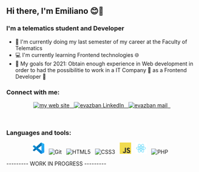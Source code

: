 ## Hi there, I'm Emiliano 😊👋

### I'm a telematics student and Developer
- 📕 I'm currently doing my last semester of my career at the Faculty of Telematics
- 💻 I'm currently learning Frontend technologies 🌐
- 📌 My goals for 2021: Obtain enough experience in Web development in order to had the possibilitie to work in a IT Company 🏢 as a Frontend Developer 💼

### Connect with me:

<p align="center">
 <a href="#">
  <img alt="my web site" title="My Personal Web Site" width="40px" src="https://img-premium.flaticon.com/png/512/878/premium/878710.png?token=exp=1633637415~hmac=22b38559f2c326cd7c2482983e94f2ba" />&nbsp;&nbsp;
 </a>
 <a href="https://www.linkedin.com/in/evazban">
  <img alt="evazban LinkedIn" title="Find me on LinkedIn" width="40px" src="https://static-exp1.licdn.com/sc/h/al2o9zrvru7aqj8e1x2rzsrca" />&nbsp;&nbsp;
 </a>
 <a href="mailto:emilianovazban@gmail.com">
  <img alt="evazban mail" title="Any doubt? Contact Me!" width="40px" src="https://cdn-icons-png.flaticon.com/512/646/646176.png" />&nbsp;&nbsp;
 </a>
</p>

<br />

### Languages and tools: 

<p align="center">
    <img title="Visual Studio Code" alt="Visual Studio Code" width="30px" src="https://raw.githubusercontent.com/github/explore/80688e429a7d4ef2fca1e82350fe8e3517d3494d/topics/visual-studio-code/visual-studio-code.png" />&nbsp;&nbsp;
    <img title="Git" alt="Git" width="30px" src="https://cdn.icon-icons.com/icons2/2107/PNG/512/file_type_git_icon_130581.png" />&nbsp;&nbsp;
    <img title="HTML5" alt="HTML5" width="30px" src="https://cdn-icons-png.flaticon.com/512/732/732212.png" />&nbsp;&nbsp;
    <img title="CSS3" alt="CSS3" width="30px" src="https://cdn-icons-png.flaticon.com/512/732/732190.png" />&nbsp;&nbsp;
    <img title="JavaScript" alt="JS" width="30px" src="https://raw.githubusercontent.com/github/explore/80688e429a7d4ef2fca1e82350fe8e3517d3494d/topics/javascript/javascript.png" />&nbsp;&nbsp;
    <img title="React Native" alt="React Native" width="30px" src="https://raw.githubusercontent.com/github/explore/80688e429a7d4ef2fca1e82350fe8e3517d3494d/topics/react/react.png" />&nbsp;&nbsp;
    <img title="PHP" alt="PHP" width="30px" src="https://cdn-icons-png.flaticon.com/512/919/919830.png" />&nbsp;&nbsp;
</p>  


 --------- WORK IN PROGRESS ---------
 
